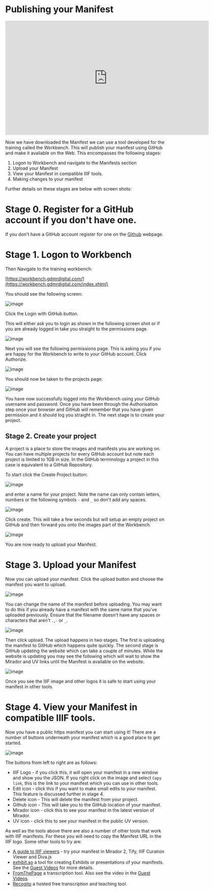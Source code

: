 # Publishing your Manifest

<iframe src="https://player.vimeo.com/video/716825056?h=8353dfb649" width="640" height="360" frameborder="0" allow="autoplay; fullscreen; picture-in-picture" allowfullscreen></iframe>

Now we have downloaded the Manifest we can use a tool developed for the training called the Workbench. This will publish your manifest using GitHub and make it available on the Web. This encompasses the following stages:

1. Logon to Workbench and navigate to the Manifests section
2. Upload your Manifest
3. View your Manifest in compatible IIIF tools.
4. Making changes to your manifest

Further details on these stages are below with screen shots:

# Stage 0. Register for a GitHub account if you don't have one.

If you don't have a GitHub account register for one on the [Github](https://github.com/) webpage.

# Stage 1. Logon to Workbench

Then Navigate to the training workbench:

[https://workbench.gdmrdigital.com/](https://workbench.gdmrdigital.com/index.xhtml)

You should see the following screen:

![image](../../part2/image-servers/workbench/login.png)

Click the Login with GitHub button.

This will either ask you to login as shown in the following screen shot or if you are already logged in take you straight to the permissions page.

![image](../../part2/image-servers/workbench/github_login.png)

Next you will see the following permissions page. This is asking you if you are happy for the Workbench to write to your GitHub account. Click Authorize.

![image](../../part2/image-servers/workbench/authorize.png)

You should now be taken to the projects page:

![image](../../part2/image-servers/workbench/no_project.png)

You have now successfully logged into the Workbench using your GitHub username and password. Once you have been through the Authorisation step once your browser and GitHub will remember that you have given permission and it should log you straight in.  The next stage is to create your project.

## Stage 2. Create your project

A project is a place to store the images and manifests you are working on. You can have multiple projects for every GitHub account but note each project is limited to 1GB in size. In the GitHub terminology a project in this case is equivalent to a GitHub Repository.

To start click the Create Project button:

![image](../../part2/image-servers/workbench/no_project.png)

and enter a name for your project. Note the name can only contain letters, numbers or the following symbols `-` and `_` so don't add any spaces.

![image](../../part2/image-servers/workbench/create_project.png)

Click create. This will take a few seconds but will setup an empty project on GitHub and then forward you onto the images part of the Workbench.

![image](../../part2/image-servers/workbench/no_images.png)

You are now ready to upload your Manifest.

# Stage 3. Upload your Manifest

Now you can upload your manifest. Click the upload button and choose the manifest you want to upload.

![image](images/upload.png)

You can change the name of the manifest before uploading. You may want to do this if you already have a manifest with the same name that you've uploaded previously. Ensure that the filename doesn't have any spaces or characters that aren't `.`,`-` or `_`.

![image](images/change_name.png)

Then click upload. The upload happens in two stages. The first is uploading the manifest to GitHub which happens quite quickly. The second stage is GitHub updating the website which can take a couple of minutes. While the website is updating you may see the following which will wait to show the Mirador and UV links until the Manifest is available on the website.

![image](images/loading.png)

Once you see the IIIF image and other logos it is safe to start using your manifest in other tools.

# Stage 4. View your Manifest in compatible IIIF tools.

Now you have a public https manifest you can start using it! There are a number of buttons underneath your manifest which is a good place to get started.

![image](images/buttons.png)

The buttons from left to right are as follows:

 * IIIF Logo - if you click this, it will open your manifest in a new window and show you the JSON. If you right click on the image and select `Copy link`, this is the link to your manifest which you can use in other tools.
 * Edit icon - click this if you want to make small edits to your manifest. This feature is discussed further in stage 4.
 * Delete icon - This will delete the manifest from your project.
 * Github icon - This will take you to the GitHub location of your manifest.
 * Mirador icon - click this to see your manifest in the latest version of Mirador.
 * UV icon - click this to see your manifest in the public UV version.

As well as the tools above there are also a number of other tools that work with IIIF manifests. For these you will need to copy the Manifest URL in the IIIF logo. Some other tools to try are:

 * [A guide to IIIF viewers](https://iiif-io.medium.com/how-to-use-iiif-resources-and-image-viewers-bd378a68b013) - try your manifest in Mirador 2, Tify, IIIF Curation Viewer and Diva.js
 * [exhibit.so](https://exhibit.so/) a tool for creating Exhibits or presentations of your manifests. See the [Guest Videos](https://training.iiif.io/iiif-online-workshop/GuestPresentations.html#exhibit) for more details.
 * [FromThePage](https://www.fromthepage.com/) a transcription tool. Also see the video in the [Guest Videos](https://training.iiif.io/iiif-online-workshop/GuestPresentations.html#crowdsourced-transcription-using-fromthepage--iiif).
 * [Recogito](https://recogito.pelagios.org/) a hosted free transcription and teaching tool.
